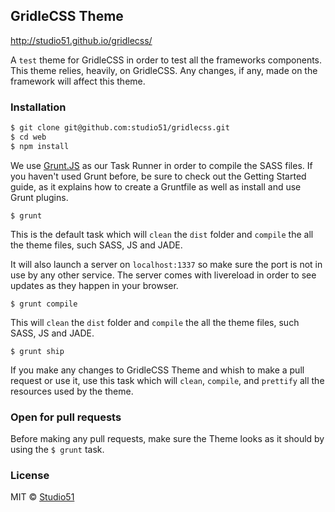 ## GridleCSS Theme

http://studio51.github.io/gridlecss/

A `test` theme for GridleCSS in order to test all the frameworks components.
This theme relies, heavily, on GridleCSS. Any changes, if any, made on the
framework will affect this theme.

### Installation

``` bash
$ git clone git@github.com:studio51/gridlecss.git
$ cd web
$ npm install
```

We use [Grunt.JS] as our Task Runner in order to compile the SASS files.
If you haven't used Grunt before, be sure to check out the Getting Started
guide, as it explains how to create a Gruntfile as well as install and use Grunt
plugins.

`$ grunt`

This is the default task which will `clean` the `dist` folder and `compile` the
all the theme files, such SASS, JS and JADE.

It will also launch a server on `localhost:1337` so make sure the port is not in
use by any other service. The server comes with livereload in order to see
updates as they happen in your browser.

`$ grunt compile`

This will `clean` the `dist` folder and `compile` the all the theme files, such
SASS, JS and JADE.

`$ grunt ship`

If you make any changes to GridleCSS Theme and whish to make a pull request or
use it, use this task which will `clean`, `compile`, and `prettify` all the
resources used by the theme.

### Open for pull requests

Before making any pull requests, make sure the Theme looks as it should by using
the `$ grunt` task.

### License

MIT &copy; [Studio51]

[Studio51]:http://creative-studio51.co.uk
[Grunt.JS]:http://gruntjs.com
